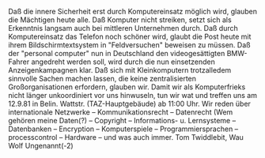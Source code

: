 Daß die innere Sicherheit erst durch Komputereinsatz möglich wird, glauben die Mächtigen heute alle. Daß Komputer nicht streiken, setzt sich als Erkenntnis langsam auch bei mittleren Unternehmen durch. Daß durch Komputereinsatz das Telefon noch schöner wird, glaubt die Post heute mit ihrem Bildschirmtextsystem in "Feldversuchen" beweisen zu müssen. Daß der "personal computer" nun in Deutschland den videogesättigten BMW-Fahrer angedreht werden soll, wird durch die nun einsetzenden Anzeigenkampagnen klar. Daß sich mit Kleinkomputern trotzalledem sinnvolle Sachen machen lassen, die keine zentralisierten Großorganisationen erfordern, glauben wir. Damit wir als Komputerfrieks nicht länger unkoordiniert vor uns hinwuseln, tun wir wat und treffen uns am 12.9.81 in Belin. Wattstr. (TAZ-Hauptgebäude) ab 11:00 Uhr. Wir reden über internationale Netzwerke – Kommunikationsrecht – Datenrecht (Wem gehören meine Daten(?) – Copyright – Informations- u. Lernsysteme – Datenbanken – Encryption – Komputerspiele – Programmiersprachen – processcontrol – Hardware – und was auch immer.
Tom Twiddlebit, Wau Wolf Ungenannt(-2)
